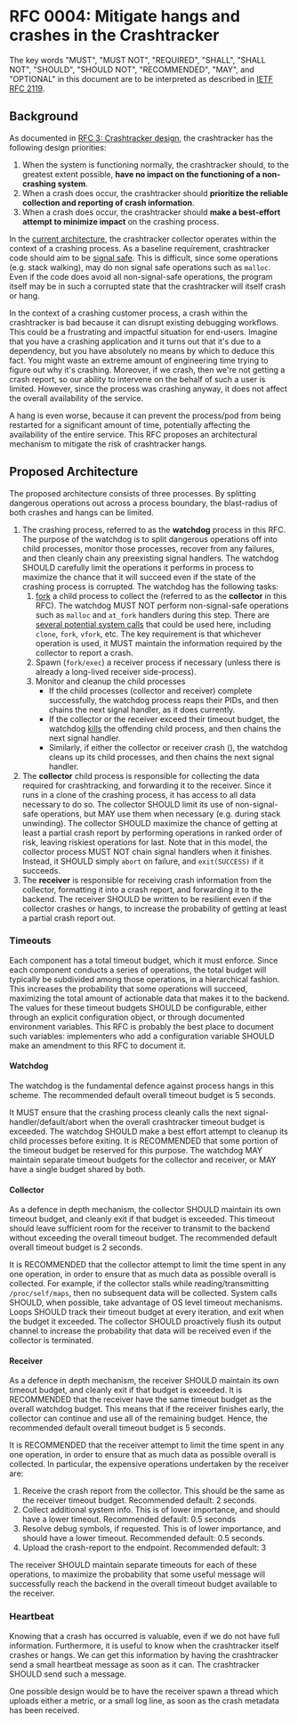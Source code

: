 # RFC 0004: Mitigate hangs and crashes in the Crashtracker

The key words "MUST", "MUST NOT", "REQUIRED", "SHALL", "SHALL NOT", "SHOULD", "SHOULD NOT", "RECOMMENDED", "MAY", and "OPTIONAL" in this document are to be interpreted as described in [IETF RFC 2119](https://datatracker.ietf.org/doc/html/rfc2119).

## Background

As documented in [RFC 3: Crashtracker design](https://github.com/DataDog/libdatadog/blob/main/docs/RFCs/0003-crashtracker-design.md#design-priorities), the crashtracker has the following design priorities:

1.  When the system is functioning normally, the crashtracker should, to the greatest extent possible, **have no impact on the functioning of a non-crashing system**.
2.  When a crash does occur, the crashtracker should **prioritize the reliable collection and reporting of crash information**.
3.  When a crash does occur, the crashtracker should **make a best-effort attempt to minimize impact** on the crashing process.

In the [current architecture](https://github.com/DataDog/libdatadog/blob/main/docs/RFCs/0003-crashtracker-design.md#architectural-model), the crashtracker collector operates within the context of a crashing process.
As a baseline requirement, crashtracker code should aim to be [signal safe](https://man7.org/linux/man-pages/man7/signal-safety.7.html).
This is difficult, since some operations (e.g. stack walking), may do non signal safe operations such as `malloc`.
Even if the code does avoid all non-signal-safe operations, the program itself may be in such a corrupted state that the crashtracker will itself crash or hang.

In the context of a crashing customer process, a crash within the crashtracker is bad because it can disrupt existing debugging workflows.
This could be a frustrating and impactful situation for end-users. Imagine that you have a crashing application and it turns out that it's due to a dependency, but you have absolutely no means by which to deduce this fact. You might waste an extreme amount of engineering time trying to figure out why it's crashing.
Moreover, if we crash, then we're not getting a crash report, so our ability to intervene on the behalf of such a user is limited.
However, since the process was crashing anyway, it does not affect the overall availability of the service.

A hang is even worse, because it can prevent the process/pod from being restarted for a significant amount of time, potentially affecting the availability of the entire service.
This RFC proposes an architectural mechanism to mitigate the risk of crashtracker hangs.

## Proposed Architecture

The proposed architecture consists of three processes.
By splitting dangerous operations out across a process boundary, the blast-radius of both crashes and hangs can be limited.

1. The crashing process, referred to as the **watchdog** process in this RFC.
   The purpose of the watchdog is to split dangerous operations off into child processes, monitor those processes, recover from any failures, and then cleanly chain any preexisting signal handlers.
   The watchdog SHOULD carefully limit the operations it performs in process to maximize the chance that it will succeed even if the state of the crashing process is corrupted.
   The watchdog has the following tasks:
   1. [fork](https://man7.org/linux/man-pages/man2/fork.2.html) a child process to collect the (referred to as the **collector** in this RFC).
      The watchdog MUST NOT perform non-signal-safe operations such as `malloc` and `at_fork` handlers during this step.
      There are [several potential system calls](https://github.com/DataDog/libdatadog/pull/716#discussion_r1832076807) that could be used here, including `clone`, `fork`, `vfork`, etc.
      The key requirement is that whichever operation is used, it MUST maintain the information required by the collector to report a crash.
   2. Spawn (`fork/exec`) a receiver process if necessary (unless there is already a long-lived receiver side-process).
   3. Monitor and cleanup the child processes
      - If the child processes (collector and receiver) complete successfully, the watchdog process reaps their PIDs, and then chains the next signal handler, as it does currently.
      - If the collector or the receiver exceed their timeout budget, the watchdog [kills](https://man7.org/linux/man-pages/man2/kill.2.html) the offending child process, and then chains the next signal handler.
      - Similarly, if either the collector or receiver crash (), the watchdog cleans up its child processes, and then chains the next signal handler.
2. The **collector** child process is responsible for collecting the data required for crashtracking, and forwarding it to the receiver.
   Since it runs in a clone of the crashing process, it has access to all data necessary to do so.
   The collector SHOULD limit its use of non-signal-safe operations, but MAY use them when necessary (e.g. during stack unwinding).
   The collector SHOULD maximize the chance of getting at least a partial crash report by performing operations in ranked order of risk, leaving riskiest operations for last.
   Note that in this model, the collector process MUST NOT chain signal handlers when it finishes.
   Instead, it SHOULD simply `abort` on failure, and `exit(SUCCESS)` if it succeeds.
3. The **receiver** is responsible for receiving crash information from the collector, formatting it into a crash report, and forwarding it to the backend.
   The receiver SHOULD be written to be resilient even if the collector crashes or hangs, to increase the probability of getting at least a partial crash report out.

### Timeouts

Each component has a total timeout budget, which it must enforce.
Since each component conducts a series of operations, the total budget will typically be subdivided among those operations, in a hierarchical fashion.
This increases the probability that some operations will succeed, maximizing the total amount of actionable data that makes it to the backend.
The values for these timeout budgets SHOULD be configurable, either through an explicit configuration object, or through documented environment variables.
This RFC is probably the best place to document such variables: implementers who add a configuration variable SHOULD make an amendment to this RFC to document it.

#### Watchdog

The watchdog is the fundamental defence against process hangs in this scheme.
The recommended default overall timeout budget is 5 seconds.

It MUST ensure that the crashing process cleanly calls the next signal-handler/default/abort when the overall crashtracker timeout budget is exceeded.
The watchdog SHOULD make a best effort attempt to cleanup its child processes before exiting.
It is RECOMMENDED that some portion of the timeout budget be reserved for this purpose.
The watchdog MAY maintain separate timeout budgets for the collector and receiver, or MAY have a single budget shared by both.

#### Collector

As a defence in depth mechanism, the collector SHOULD maintain its own timeout budget, and cleanly exit if that budget is exceeded.
This timeout should leave sufficient room for the receiver to transmit to the backend without exceeding the overall timeout budget.
The recommended default overall timeout budget is 2 seconds.

It is RECOMMENDED that the collector attempt to limit the time spent in any one operation, in order to ensure that as much data as possible overall is collected.
For example, if the collector stalls while reading/transmitting `/proc/self/maps`, then no subsequent data will be collected.
System calls SHOULD, when possible, take advantage of OS level timeout mechanisms.
Loops SHOULD track their timeout budget at every iteration, and exit when the budget it exceeded.
The collector SHOULD proactively flush its output channel to increase the probability that data will be received even if the collector is terminated.

#### Receiver

As a defence in depth mechanism, the receiver SHOULD maintain its own timeout budget, and cleanly exit if that budget is exceeded.
It is RECOMMENDED that the receiver have the same timeout budget as the overall watchdog budget.
This means that if the receiver finishes early, the collector can continue and use all of the remaining budget.
Hence, the recommended default overall timeout budget is 5 seconds.

It is RECOMMENDED that the receiver attempt to limit the time spent in any one operation, in order to ensure that as much data as possible overall is collected.
In particular, the expensive operations undertaken by the receiver are:

1. Receive the crash report from the collector.
   This should be the same as the receiver timeout budget.
   Recommended default: 2 seconds.
2. Collect additional system info.
   This is of lower importance, and should have a lower timeout.
   Recommended default: 0.5 seconds
3. Resolve debug symbols, if requested.
   This is of lower importance, and should have a lower timeout.
   Recommended default: 0.5 seconds.
4. Upload the crash-report to the endpoint.
   Recommended default: 3

The receiver SHOULD maintain separate timeouts for each of these operations, to maximize the probability that some useful message will successfully reach the backend in the overall timeout budget available to the receiver.

### Heartbeat 

Knowing that a crash has occurred is valuable, even if we do not have full information.
Furthermore, it is useful to know when the crashtracker itself crashes or hangs.
We can get this information by having the crashtracker send a small heartbeat message as soon as it can.
The crashtracker SHOULD send such a message.

One possible design would be to have the receiver spawn a thread which uploads either a metric, or a small log line, as soon as the crash metadata has been received.
